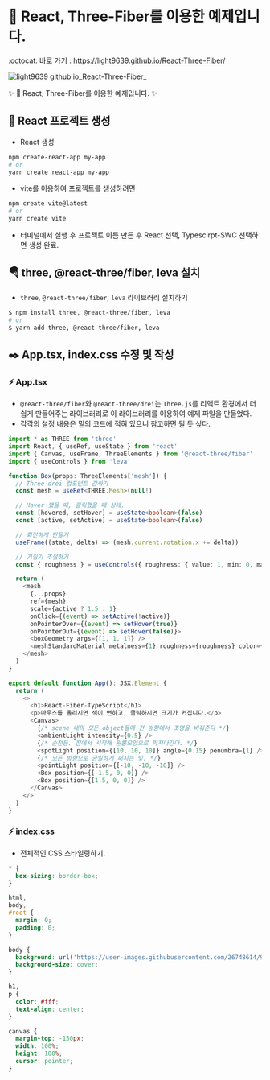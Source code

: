 # 🌌 React, Three-Fiber를 이용한 예제입니다.
:octocat: 바로 가기 : https://light9639.github.io/React-Three-Fiber/

![light9639 github io_React-Three-Fiber_](https://user-images.githubusercontent.com/95972251/218313173-a4c62d8b-cf57-484a-b1d8-422afc7dcf58.png)

:sparkles: 🌌 React, Three-Fiber를 이용한 예제입니다. :sparkles:
## :tada: React 프로젝트 생성
- React 생성
```bash
npm create-react-app my-app
# or
yarn create react-app my-app
```

- vite를 이용하여 프로젝트를 생성하려면
```bash
npm create vite@latest
# or
yarn create vite
```
- 터미널에서 실행 후 프로젝트 이름 만든 후 React 선택, Typescirpt-SWC 선택하면 생성 완료.
## 🪂 three, @react-three/fiber, leva 설치
- `three`, `@react-three/fiber`, `leva` 라이브러리 설치하기
```bash
$ npm install three, @react-three/fiber, leva
# or
$ yarn add three, @react-three/fiber, leva
```
## ✒️ App.tsx, index.css 수정 및 작성
### ⚡ App.tsx
- `@react-three/fiber`와 `@react-three/drei`는 `Three.js`를 리액트 환경에서 더 쉽게 만들어주는 라이브러리로 이 라이브러리를 이용하여 예제 파일을 만들었다.
- 각각의 설정 내용은 밑의 코드에 적혀 있으니 참고하면 될 듯 싶다.
```typescript
import * as THREE from 'three'
import React, { useRef, useState } from 'react'
import { Canvas, useFrame, ThreeElements } from '@react-three/fiber'
import { useControls } from 'leva'

function Box(props: ThreeElements['mesh']) {
  // Three-drei 컴포넌트 감싸기
  const mesh = useRef<THREE.Mesh>(null!)

  // Hover 했을 때, 클릭했을 때 상태.
  const [hovered, setHover] = useState<boolean>(false)
  const [active, setActive] = useState<boolean>(false)

  // 회전하게 만들기
  useFrame((state, delta) => (mesh.current.rotation.x += delta))

  // 거칠기 조절하기
  const { roughness } = useControls({ roughness: { value: 1, min: 0, max: 1 } })

  return (
    <mesh
      {...props}
      ref={mesh}
      scale={active ? 1.5 : 1}
      onClick={(event) => setActive(!active)}
      onPointerOver={(event) => setHover(true)}
      onPointerOut={(event) => setHover(false)}>
      <boxGeometry args={[1, 1, 1]} />
      <meshStandardMaterial metalness={1} roughness={roughness} color={hovered ? '#ef4444' : '#3b82f6'} />
    </mesh>
  )
}

export default function App(): JSX.Element {
  return (
    <>
      <h1>React-Fiber-TypeScript</h1>
      <p>마우스를 올리시면 색이 변하고, 클릭하시면 크기가 커집니다.</p>
      <Canvas>
        {/* scene 내의 모든 object들에 전 방향에서 조명을 비춰준다 */}
        <ambientLight intensity={0.5} />
        {/* 손전등. 점에서 시작해 원뿔모양으로 퍼져나간다. */}
        <spotLight position={[10, 10, 10]} angle={0.15} penumbra={1} />
        {/* 모든 방향으로 균일하게 퍼지는 빛. */}
        <pointLight position={[-10, -10, -10]} />
        <Box position={[-1.5, 0, 0]} />
        <Box position={[1.5, 0, 0]} />
      </Canvas>
    </>
  )
}
```
### ⚡ index.css
- 전체적인 CSS 스타일링하기.
```css
* {
  box-sizing: border-box;
}

html,
body,
#root {
  margin: 0;
  padding: 0;
}

body {
  background: url('https://user-images.githubusercontent.com/26748614/96337246-f14d4580-1085-11eb-8793-a86d929e034d.jpg') no-repeat;
  background-size: cover;
}

h1,
p {
  color: #fff;
  text-align: center;
}

canvas {
  margin-top: -150px;
  width: 100%;
  height: 100%;
  cursor: pointer;
}
```
